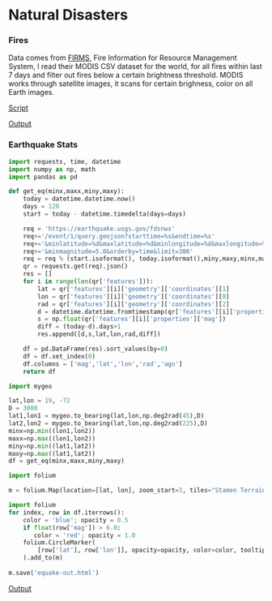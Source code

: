 # Natural Disasters

<a name='fires'/>

### Fires

Data comes from [FIRMS](https://firms.modaps.eosdis.nasa.gov/active_fire/),
Fire Information for Resource Management System,  I read their MODIS
CSV dataset for the world, for all fires within last 7 days and filter
out fires below a certain brightness threshold. MODIS works through
satellite images, it scans for certain brighness, color on all Earth
images.

[Script](fires.py)

[Output](fires-out.html)

<a name='equakes'/>

### Earthquake Stats

```python
import requests, time, datetime
import numpy as np, math
import pandas as pd

def get_eq(minx,maxx,miny,maxy):
    today = datetime.datetime.now()
    days = 120
    start = today - datetime.timedelta(days=days)

    req = 'https://earthquake.usgs.gov/fdsnws'
    req+='/event/1/query.geojson?starttime=%s&endtime=%s'
    req+='&minlatitude=%d&maxlatitude=%d&minlongitude=%d&maxlongitude=%d'
    req+='&minmagnitude=5.0&orderby=time&limit=300'
    req = req % (start.isoformat(), today.isoformat(),miny,maxy,minx,maxx)
    qr = requests.get(req).json()
    res = []
    for i in range(len(qr['features'])):
        lat = qr['features'][i]['geometry']['coordinates'][1]
        lon = qr['features'][i]['geometry']['coordinates'][0]
        rad = qr['features'][i]['geometry']['coordinates'][2]
        d = datetime.datetime.fromtimestamp(qr['features'][i]['properties']['time']/1000.0)
        s = np.float(qr['features'][i]['properties']['mag'])
        diff = (today-d).days+1
        res.append([d,s,lat,lon,rad,diff])

    df = pd.DataFrame(res).sort_values(by=0)
    df = df.set_index(0)
    df.columns = ['mag','lat','lon','rad','ago']
    return df
```

```python
import mygeo

lat,lon = 19, -72
D = 3000
lat1,lon1 = mygeo.to_bearing(lat,lon,np.deg2rad(45),D)
lat2,lon2 = mygeo.to_bearing(lat,lon,np.deg2rad(225),D)
minx=np.min((lon1,lon2))
maxx=np.max((lon1,lon2))
miny=np.min((lat1,lat2))
maxy=np.max((lat1,lat2))
df = get_eq(minx,maxx,miny,maxy)
```

```python
import folium

m = folium.Map(location=[lat, lon], zoom_start=3, tiles="Stamen Terrain")

import folium
for index, row in df.iterrows():
    color = 'blue'; opacity = 0.5
    if float(row['mag']) > 6.0:
       color = 'red'; opacity = 1.0
    folium.CircleMarker(
        [row['lat'], row['lon']], opacity=opacity, color=color, tooltip=str(row['mag']) + " " + str(row['ago']) + " days ago"
    ).add_to(m)
    
m.save('equake-out.html')
```

[Output](equake-out.html)


